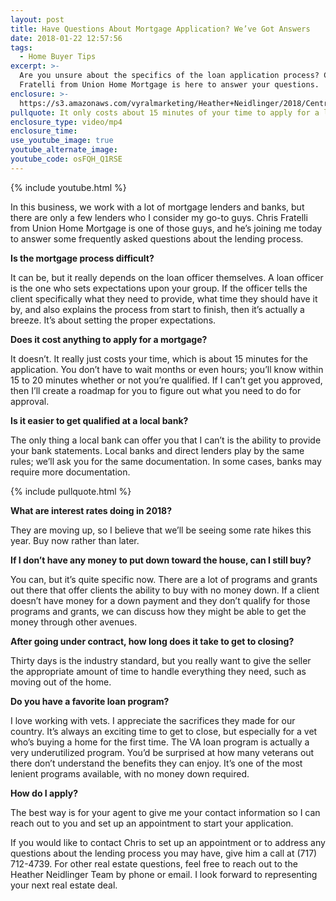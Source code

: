 ```yaml
---
layout: post
title: Have Questions About Mortgage Application? We’ve Got Answers
date: 2018-01-22 12:57:56
tags:
  - Home Buyer Tips
excerpt: >-
  Are you unsure about the specifics of the loan application process? Chris
  Fratelli from Union Home Mortgage is here to answer your questions.
enclosure: >-
  https://s3.amazonaws.com/vyralmarketing/Heather+Neidlinger/2018/Central+Pennsylvania+Real+Estate+Agent-+FAQs+About+Applying+for+a+Mortgage.mp4
pullquote: It only costs about 15 minutes of your time to apply for a loan.
enclosure_type: video/mp4
enclosure_time:
use_youtube_image: true
youtube_alternate_image:
youtube_code: osFQH_Q1RSE
---
```



{% include youtube.html %}

In this business, we work with a lot of mortgage lenders and banks, but there are only a few lenders who I consider my go-to guys. Chris Fratelli from Union Home Mortgage is one of those guys, and he’s joining me today to answer some frequently asked questions about the lending process.

**Is the mortgage process difficult?**

It can be, but it really depends on the loan officer themselves. A loan officer is the one who sets expectations upon your group. If the officer tells the client specifically what they need to provide, what time they should have it by, and also explains the process from start to finish, then it’s actually a breeze. It’s about setting the proper expectations.

**Does it cost anything to apply for a mortgage?**

It doesn’t. It really just costs your time, which is about 15 minutes for the application. You don’t have to wait months or even hours; you’ll know within 15 to 20 minutes whether or not you’re qualified. If I can’t get you approved, then I’ll create a roadmap for you to figure out what you need to do for approval.

**Is it easier to get qualified at a local bank?**

The only thing a local bank can offer you that I can’t is the ability to provide your bank statements. Local banks and direct lenders play by the same rules; we’ll ask you for the same documentation. In some cases, banks may require more documentation.

{% include pullquote.html %}

**What are interest rates doing in 2018?**

They are moving up, so I believe that we’ll be seeing some rate hikes this year. Buy now rather than later.

**If I don’t have any money to put down toward the house, can I still buy?**

You can, but it’s quite specific now. There are a lot of programs and grants out there that offer clients the ability to buy with no money down. If a client doesn’t have money for a down payment and they don’t qualify for those programs and grants, we can discuss how they might be able to get the money through other avenues.

**After going under contract, how long does it take to get to closing?**

Thirty days is the industry standard, but you really want to give the seller the appropriate amount of time to handle everything they need, such as moving out of the home.

**Do you have a favorite loan program?**

I love working with vets. I appreciate the sacrifices they made for our country. It’s always an exciting time to get to close, but especially for a vet who’s buying a home for the first time. The VA loan program is actually a very underutilized program. You’d be surprised at how many veterans out there don’t understand the benefits they can enjoy. It’s one of the most lenient programs available, with no money down required.

**How do I apply?**

The best way is for your agent to give me your contact information so I can reach out to you and set up an appointment to start your application.

If you would like to contact Chris to set up an appointment or to address any questions about the lending process you may have, give him a call at (717) 712-4739. For other real estate questions, feel free to reach out to the Heather Neidlinger Team by phone or email. I look forward to representing your next real estate deal.